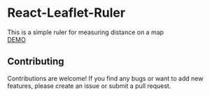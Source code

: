 # React-Leaflet-Ruler

This is a simple ruler for measuring distance on a map    
[DEMO](https://suwaloff.github.io/react-leaflet-ruler/)
## Contributing

Contributions are welcome! If you find any bugs or want to add new features, please create an issue or submit a pull request.

